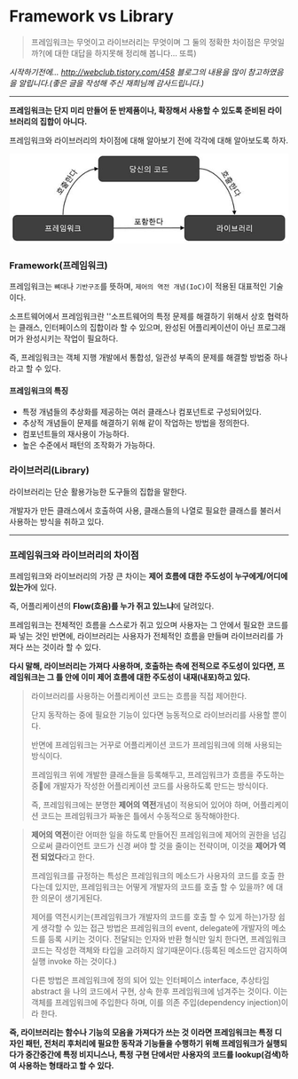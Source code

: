 # Framework vs Library

> 프레임워크는 무엇이고 라이브러리는 무엇이며 그 둘의 정확한 차이점은 무엇일까?(에 대한 대답을 하지못해 정리해 봅니다… 또륵)

*시작하기전에... http://webclub.tistory.com/458 블로그의 내용을 많이 참고하였음을 알립니다.(좋은 글을 작성해 주신 재희님께 감사드립니다.)*



---



**프레임워크는 단지 미리 만들어 둔 반제품이나, 확장해서 사용할 수 있도록 준비된 라이브러리의 집합이 아니다.**

프레임워크와 라이브러리의 차이점에 대해 알아보기 전에 각각에 대해 알아보도록 하자.

![framework_library](./Images/framework_library.jpeg)

  

### Framework(프레임워크)

프레임워크는 `뼈대`나 `기반구조`를 뜻하며, `제어의 역전 개념(IoC)`이 적용된 대표적인 기술이다.

소프트웨어에서 프레임워크란 ''소프트웨어의 특정 문제를 해결하기 위해서 상호 협력하는 클래스, 인터페이스의 집합이라 할 수 있으며, 완성된 어플리케이션이 아닌 프로그래머가 완성시키는 작업이 필요하다.

즉, 프레임워크는 객체 지행 개발에서 통합성, 일관성 부족의 문제를 해결할 방법중 하나라고 할 수 있다.

#### 프레임워크의 특징

- 특정 개념들의 추상화를 제공하는 여러 클래스나 컴포넌트로 구성되어있다.
- 추상적 개념들이 문제를 해결하기 위해 같이 작업하는 방법을 정의한다.
- 컴포넌트들의 재사용이 가능하다.
- 높은 수준에서 패턴의 조작화가 가능하다.


### 라이브러리(Library)

라이브러리는 단순 활용가능한 도구들의 집합을 말한다.

개발자가 만든 클래스에서 호출하여 사용, 클래스들의 나열로 필요한 클래스를 불러서 사용하는 방식을 취하고 있다.



---



### 프레임워크와 라이브러리의 차이점

프레임워크와 라이브러리의 가장 큰 차이는 **제어 흐름에 대한 주도성이 누구에게/어디에 있는가**에 있다.

즉, 어플리케이션의 **Flow(흐음)를 누가 쥐고 있느냐**에 달려있다.

프레임워크는 전체적인 흐름을 스스로가 쥐고 있으며 사용자는 그 안에서 필요한 코드를 짜 넣는 것인 반면에, 라이브러리는 사용자가 전체적인 흐름을 만들며 라이브러리를 가져다 쓰는 것이라 할 수 있다.

**다시 말해, 라이브러리는 가져다 사용하며, 호출하는 측에 전적으로 주도성이 있다면, 프레임워크는 그 틀 안에 이미 제어 흐름에 대한 주도성이 내재(내포)하고 있다.**

  

> 라이브러리를 사용하는 어플리케이션 코드는 흐름을 직접 제어한다.
>
> 단지 동작하는 중에 필요한 기능이 있다면 능동적으로 라이브러리를 사용할 뿐이다.
>
> 반면에 프레임워크는 거꾸로 어플리케이션 코드가 프레임워크에 의해 사용되는 방식이다.
>
> 프레임워크 위에 개발한 클래스들을 등록해두고, 프레임워크가 흐름을 주도하는 중에 개발자가 작성한 어플리케이션 코드를 사용하도록 만드는 방식이다.
>
> 즉, 프레임워크에는 분명한 **제어의 역전**개념이 적용되어 있어야 하며, 어플리케이션 코드는 프레임워크가 짜놓은 틀에서 수동적으로 동작해야한다. 

>**제어의 역전**이란 어떠한 일을 하도록 만들어진 프레임워크에 제어의 권한을 넘김으로써 클라이언트 코드가 신경 써야 할 것을 줄이는 전략이며, 이것을 **제어가 역전 되었다**라고 한다.
>
>프레임워크를 규정하는 특성은 프레임워크의 메소드가 사용자의 코드를 호출 한다는데 있지만, 프레임워크는 어떻게 개발자의 코드를 호출 할 수 있을까? 에 대한 의문이 생기게된다.
>
>제어를 역전시키는(프레임워크가 개발자의 코드를 호출 할 수 있게 하는)가장 쉽게 생각할 수 있는 접근 방법은 프레임워크의 event, delegate에 개발자의 메소드를 등록 시키는 것이다. 전달되는 인자와 반환 형식만 일치 한다면, 프레임워크 코드는 작성한 객체와 타입을 고려하지 않기때문이다.(등록된 메소드만 감지하여 실행 invoke 하는 것이다.)
>
>다른 방법은 프레임워크에 정의 되어 있는 인터페이스 interface, 추상타임 abstract 을 나의 코드에서 구현, 상속 한후 프레임워크에 넘겨주는 것이다. 이는 객체를 프레임워크에 주입한다 하며, 이를 의존 주입(dependency injection)이라 한다. 

**즉, 라이브러리는 함수나 기능의 모음을 가져다가 쓰는 것 이라면 프레임워크는 특정 디자인 패턴, 전처리 후처리에 필요한 동작과 기능들을 수행하기 위해 프레임워크가 실행되다가 중간중간에 특정 비지니스나, 특정 구현 단에서만 사용자의 코드를 lookup(검색)하여 사용하는 형태라고 할 수 있다.**
